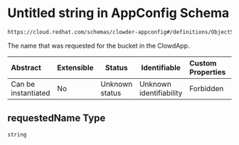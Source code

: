 # Untitled string in AppConfig Schema

```txt
https://cloud.redhat.com/schemas/clowder-appconfig#/definitions/ObjectStoreBucket/properties/requestedName
```

The name that was requested for the bucket in the ClowdApp.


| Abstract            | Extensible | Status         | Identifiable            | Custom Properties | Additional Properties | Access Restrictions | Defined In                                                    |
| :------------------ | ---------- | -------------- | ----------------------- | :---------------- | --------------------- | ------------------- | ------------------------------------------------------------- |
| Can be instantiated | No         | Unknown status | Unknown identifiability | Forbidden         | Allowed               | none                | [schema.json\*](../../out/schema.json "open original schema") |

## requestedName Type

`string`
